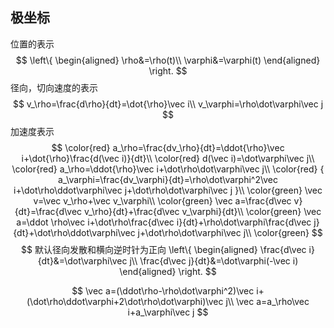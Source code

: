 ## 极坐标

位置的表示
$$
\left\{
\begin{aligned}
\rho&=\rho(t)\\
\varphi&=\varphi(t)
\end{aligned}
\right.
$$
径向，切向速度的表示
$$
v_\rho=\frac{d\rho}{dt}=\dot{\rho}\vec i\\
v_\varphi=\rho\dot\varphi\vec j
$$
加速度表示
$$
\color{red}
a_\rho=\frac{dv_\rho}{dt}=\ddot{\rho}\vec i+\dot{\rho}\frac{d(\vec i)}{dt}\\
\color{red}
d(\vec i)=\dot\varphi\vec j\\
\color{red}
a_\rho=\ddot{\rho}\vec i+\dot\rho\dot\varphi\vec j\\
\color{red}
{
a_\varphi=\frac{dv_\varphi}{dt}=\rho\dot\varphi^2\vec i+\dot\rho\ddot\varphi\vec j+\dot\rho\dot\varphi\vec j
}\\
\color{green}
\vec v=\vec v_\rho+\vec v_\varphi\\
\color{green}
\vec a=\frac{d\vec v}{dt}=\frac{d\vec v_\rho}{dt}+\frac{d\vec v_\varphi}{dt}\\
\color{green}
\vec a=\ddot \rho\vec i+\dot\rho\frac{d\vec i}{dt}+\rho\dot\varphi\frac{d\vec j}{dt}+\dot\rho\ddot\varphi\vec j+\dot\rho\dot\varphi\vec j\\
\color{green}
$$
$$
默认径向发散和横向逆时针为正向
\left\{
\begin{aligned}
\frac{d\vec i}{dt}&=\dot\varphi\vec j\\
\frac{d\vec j}{dt}&=\dot\varphi(-\vec i)
\end{aligned}
\right.
$$

$$
\vec a=(\ddot\rho-\rho\dot\varphi^2)\vec i+(\dot\rho\ddot\varphi+2\dot\rho\dot\varphi)\vec j\\
\vec a=a_\rho\vec i+a_\varphi\vec j
$$

